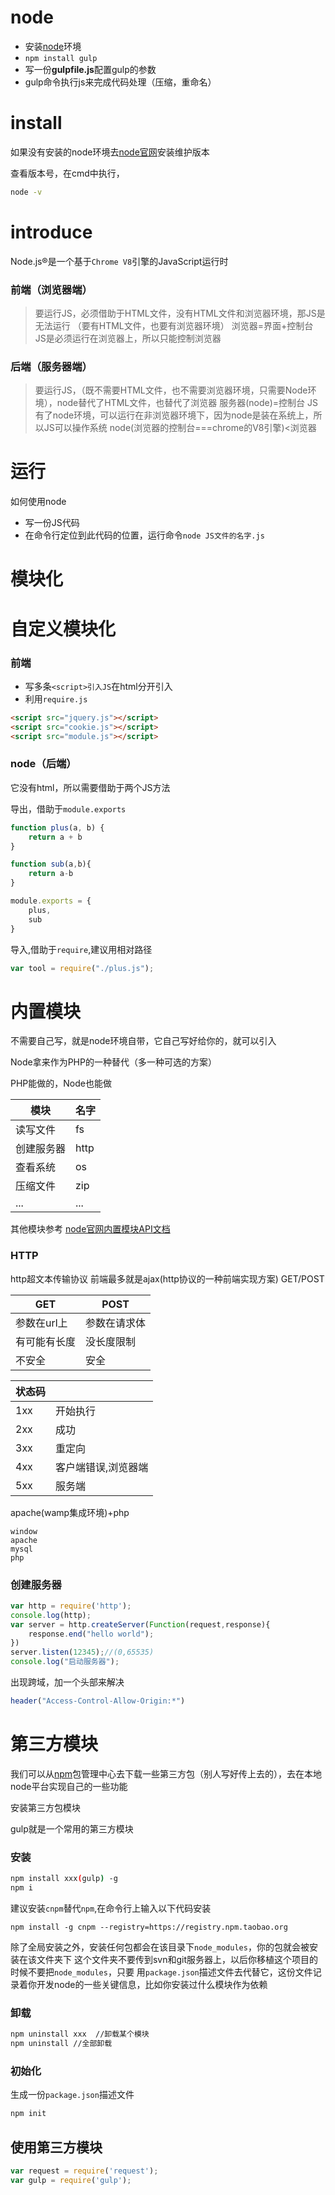 # node

- 安装[node](https://nodejs.org/zh-cn/)环境
- `npm install gulp`
- 写一份**gulpfile.js**配置gulp的参数
- gulp命令执行js来完成代码处理（压缩，重命名）


# install

如果没有安装的node环境去[node官网](https://nodejs.org/zh-cn/)安装维护版本

查看版本号，在cmd中执行，

```bash
node -v
```

# introduce

Node.js®是一个基于`Chrome V8`引擎的JavaScript运行时

### 前端（浏览器端）

> 要运行JS，必须借助于HTML文件，没有HTML文件和浏览器环境，那JS是无法运行     （要有HTML文件，也要有浏览器环境）
> 浏览器=界面+控制台
> JS是必须运行在浏览器上，所以只能控制浏览器


### 后端（服务器端）

> 要运行JS，（既不需要HTML文件，也不需要浏览器环境，只需要Node环境），node替代了HTML文件，也替代了浏览器
> 服务器(node)=控制台
> JS有了node环境，可以运行在非浏览器环境下，因为node是装在系统上，所以JS可以操作系统
> node(浏览器的控制台===chrome的V8引擎)<浏览器

# 运行

如何使用node

- 写一份JS代码
- 在命令行定位到此代码的位置，运行命令`node JS文件的名字.js`


# 模块化


# 自定义模块化

### 前端

- 写多条`<script>引入JS`在html分开引入
- 利用`require.js`
```html
<script src="jquery.js"></script>
<script src="cookie.js"></script>
<script src="module.js"></script>
```

### node（后端）

它没有html，所以需要借助于两个JS方法

导出，借助于`module.exports`
```js
function plus(a, b) {
	return a + b
}

function sub(a,b){
	return a-b
}

module.exports = {
	plus,
	sub
}
```

导入,借助于`require`,建议用相对路径
```js
var tool = require("./plus.js");
```

# 内置模块

不需要自己写，就是node环境自带，它自己写好给你的，就可以引入

Node拿来作为PHP的一种替代（多一种可选的方案）

PHP能做的，Node也能做


| 模块       | 名字 |
| ---------- | ---- |
| 读写文件   | fs   |
| 创建服务器 | http |
| 查看系统   | os   |
| 压缩文件   | zip  |
| ...        | ...  |

其他模块参考 [node官网内置模块API文档](https://nodejs.org/dist/latest-v8.x/docs/api/)

### HTTP

http超文本传输协议
前端最多就是ajax(http协议的一种前端实现方案)  GET/POST


| GET          | POST         |
| ------------ | ------------ |
| 参数在url上  | 参数在请求体 |
| 有可能有长度 | 没长度限制   |
| 不安全       | 安全         |


| 状态码 |                     |
| ------ | ------------------- |
| 1xx    | 开始执行            |
| 2xx    | 成功                |
| 3xx    | 重定向              |
| 4xx    | 客户端错误,浏览器端 |
| 5xx    | 服务端              |

apache(wamp集成环境)+php

```
window
apache
mysql
php
```

### 创建服务器

```js
var http = require('http');
console.log(http);
var server = http.createServer(Function(request,response){
	response.end("hello world");
})
server.listen(12345);//(0,65535)
console.log("启动服务器");
```
出现跨域，加一个头部来解决
```php
header("Access-Control-Allow-Origin:*")
```

# 第三方模块

我们可以从[npm](https://www.npmjs.com/)包管理中心去下载一些第三方包（别人写好传上去的），去在本地node平台实现自己的一些功能

安装第三方包模块

gulp就是一个常用的第三方模块

### 安装

```bash
npm install xxx(gulp) -g
npm i
```

建议安装`cnpm`替代`npm`,在命令行上输入以下代码安装
```
npm install -g cnpm --registry=https://registry.npm.taobao.org
```

除了全局安装之外，安装任何包都会在该目录下`node_modules`，你的包就会被安装在该文件夹下
这个文件夹不要传到svn和git服务器上，以后你移植这个项目的时候不要把`node_modules`，只要
用`package.json`描述文件去代替它，这份文件记录着你开发node的一些关键信息，比如你安装过什么模块作为依赖


### 卸载

```bash
npm uninstall xxx  //卸载某个模块
npm uninstall //全部卸载
```

### 初始化

生成一份`package.json`描述文件
```bash
npm init
```

## 使用第三方模块

```js
var request = require('request');
var gulp = require('gulp');
```